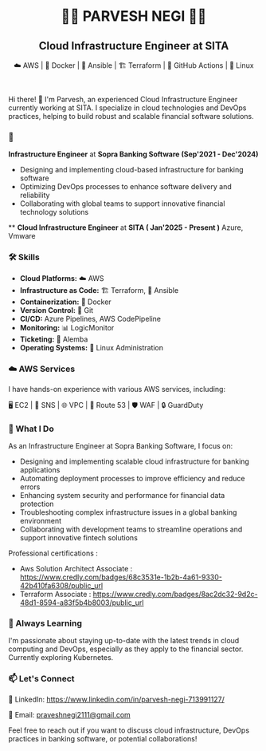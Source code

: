 # <div align="center">👨‍💻 **PARVESH NEGI** 👨‍💻</div>

## <div align="center"> Cloud Infrastructure Engineer at SITA </div>

<div align="center">

☁️ AWS | 🐳 Docker | 🔧 Ansible | 🏗️ Terraform | 🐙 GitHub Actions | 🐧 Linux

</div>
<br>

Hi there! 👋 I'm Parvesh, an experienced Cloud Infrastructure Engineer currently working at SITA. I specialize in cloud technologies and DevOps practices, helping to build robust and scalable financial software solutions.

### 🏢 

**Infrastructure Engineer** at **Sopra Banking Software  (Sep'2021 - Dec'2024)**
- Designing and implementing cloud-based infrastructure for banking software
- Optimizing DevOps processes to enhance software delivery and reliability
- Collaborating with global teams to support innovative financial technology solutions

** **Cloud Infrastructure Engineer** at **SITA ( Jan'2025 - Present )**
  Azure, Vmware

### 🛠 Skills

- **Cloud Platforms:** ☁️ AWS
- **Infrastructure as Code:** 🏗️ Terraform, 🔧 Ansible
- **Containerization:** 🐳 Docker
- **Version Control:** 📂 Git
- **CI/CD:** Azure Pipelines, AWS CodePipeline
- **Monitoring:** 📊 LogicMonitor
- **Ticketing:** 🎫 Alemba
- **Operating Systems:** 🐧 Linux Administration

### ☁️ AWS Services

I have hands-on experience with various AWS services, including:

🖥️ EC2 | 📨 SNS | 🌐 VPC | 🔀 Route 53 | 🛡️ WAF | 🔒 GuardDuty

### 💼 What I Do

As an Infrastructure Engineer at Sopra Banking Software, I focus on:

- Designing and implementing scalable cloud infrastructure for banking applications
- Automating deployment processes to improve efficiency and reduce errors
- Enhancing system security and performance for financial data protection
- Troubleshooting complex infrastructure issues in a global banking environment
- Collaborating with development teams to streamline operations and support innovative fintech solutions

Professional certifications :

- Aws Solution Architect Associate : https://www.credly.com/badges/68c3531e-1b2b-4a61-9330-42b410fa6308/public_url
- Terraform Associate : https://www.credly.com/badges/8ac2dc32-9d2c-48d1-8594-a83f5b4b8003/public_url
### 🌱 Always Learning

I'm passionate about staying up-to-date with the latest trends in cloud computing and DevOps, especially as they apply to the financial sector. Currently exploring Kubernetes.

### 📫 Let's Connect

👔 LinkedIn: https://www.linkedin.com/in/parvesh-negi-713991127/

📧 Email: praveshnegi2111@gmail.com

Feel free to reach out if you want to discuss cloud infrastructure, DevOps practices in banking software, or potential collaborations!
